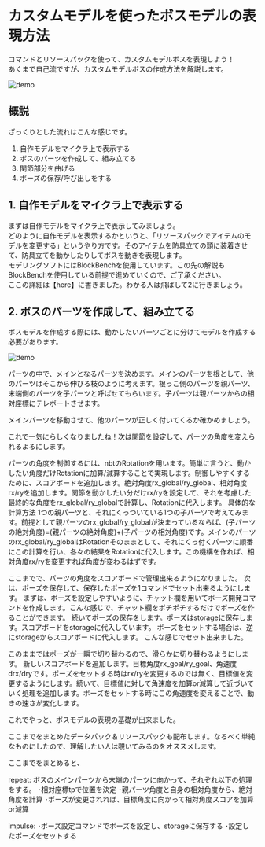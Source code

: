 # カスタムモデルを使ったボスモデルの表現方法

コマンドとリソースパックを使って、カスタムモデルボスを表現しよう！  
あくまで自己流ですが、カスタムモデルボスの作成方法を解説します。  

![demo](https://github.com/Keeema-1/CustomModelEntity/blob/main/materials/1.gif)

## 概説

ざっくりとした流れはこんな感じです。

1. 自作モデルをマイクラ上で表示する
2. ボスのパーツを作成して、組み立てる
3. 関節部分を曲げる
4. ポーズの保存/呼び出しをする


## 1. 自作モデルをマイクラ上で表示する

まずは自作モデルをマイクラ上で表示してみましょう。  
どのように自作モデルを表示するかというと、「リソースパックでアイテムのモデルを変更する」というやり方です。そのアイテムを防具立ての頭に装着させて、防具立てを動かしたりしてボスを動きを表現します。  
モデリングソフトにはBlockBenchを使用しています。この先の解説もBlockBenchを使用している前提で進めていくので、ご了承ください。  
ここの詳細は【here】に書きました。わかる人は飛ばして2に行きましょう。


## 2. ボスのパーツを作成して、組み立てる

ボスモデルを作成する際には、動かしたいパーツごとに分けてモデルを作成する必要があります。

![demo](https://github.com/Keeema-1/CustomModelEntity/blob/main/materials/2.gif)

パーツの中で、メインとなるパーツを決めます。メインのパーツを根として、他のパーツはそこから伸びる枝のように考えます。根っこ側のパーツを親パーツ、末端側のパーツを子パーツと呼ばせてもらいます。子パーツは親パーツからの相対座標にテレポートさせます。

メインパーツを移動させて、他のパーツが正しく付いてくるか確かめましょう。

これで一気にらしくなりましたね！次は関節を設定して、パーツの角度を変えられるよるにします。

パーツの角度を制御するには、nbtのRotationを用います。簡単に言うと、動かしたい角度だけRotationに加算/減算することで実現します。制御しやすくするために、スコアボードを追加します。絶対角度rx_global/ry_global、相対角度rx/ryを追加します。関節を動かしたい分だけrx/ryを設定して、それを考慮した最終的な角度をrx_global/ry_globalで計算し、Rotationに代入します。
具体的な計算方法
1つの親パーツと、それにくっついている1つの子パーツで考えてみます。前提として親パーツのrx_global/ry_globalが決まっているならば、(子パーツの絶対角度)=(親パーツの絶対角度)+(子パーツの相対角度)です。メインのパーツのrx_global/ry_globalはRotationそのままとして、それにくっ付くパーツに順番にこの計算を行い、各々の結果をRotationに代入します。この機構を作れば、相対角度rx/ryを変更すれば角度が変わるはずです。

ここまでで、パーツの角度をスコアボードで管理出来るようになりました。
次は、ポーズを保存して、保存したポーズを1コマンドでセット出来るようにします。
まずは、ポーズを設定しやすいように、チャット欄を用いてポーズ開発コマンドを作成します。こんな感じで、チャット欄をポチポチするだけでポーズを作ることができます。
続いてポーズの保存をします。ポーズはstorageに保存します。スコアボードをstorageに代入しています。
ポーズをセットする場合は、逆にstorageからスコアボードに代入します。
こんな感じでセット出来ました。

このままではポーズが一瞬で切り替わるので、滑らかに切り替わるようにします。
新しいスコアボードを追加します。目標角度rx_goal/ry_goal、角速度drx/dryです。ポーズをセットする時はrx/ryを変更するのでは無く、目標値を変更するようにします。続いて、目標値に対して角速度を加算or減算して近づいていく処理を追加します。ポーズをセットする時にこの角速度を変えることで、動きの速さが変化します。

これでやっと、ボスモデルの表現の基礎が出来ました。

ここまでをまとめたデータパック＆リソースパックも配布します。なるべく単純なものにしたので、理解したい人は覗いてみるのをオススメします。

ここまでをまとめると、

repeat:
ボスのメインパーツから末端のパーツに向かって、それぞれ以下の処理をする。
･相対座標tpで位置を決定
･親パーツ角度と自身の相対角度から、絶対角度を計算
･ポーズが変更されれば、目標角度に向かって相対角度スコアを加算or減算

impulse:
･ポーズ設定コマンドでポーズを設定し、storageに保存する
･設定したポーズをセットする 

